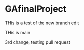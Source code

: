 # GAfinalProject


THis is a test of the new branch edit

THis is main

3rd change, testing pull request

